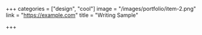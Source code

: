 +++
categories = ["design", "cool"]
image = "/images/portfolio/item-2.png"
link = "https://example.com"
title = "Writing Sample"

+++
